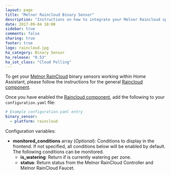 ```yaml
---
layout: page
title: "Melnor Raincloud Binary Sensor"
description: "Instructions on how to integrate your Melnor Raincloud sprinkler system within Home Assistant."
date: 2017-09-04 10:00
sidebar: true
comments: false
sharing: true
footer: true
logo: raincloud.jpg
ha_category: Binary Sensor
ha_release: "0.53"
ha_iot_class: "Cloud Polling"
---
```


To get your [Melnor RainCloud](https://wifiaquatimer.com) binary sensors working within Home Assistant, please follow the instructions for the general [Raincloud component](/components/raincloud).

Once you have enabled the [Raincloud component](/components/raincloud), add the following to your `configuration.yaml` file:

```yaml
# Example configuration.yaml entry
binary_sensor:
  - platform: raincloud
```

Configuration variables:

- **monitored_conditions** array (*Optional*): Conditions to display in the frontend. If not specified, all conditions below will be enabled by default. The following conditions can be monitored.
  - **is_watering**: Return if is currently watering per zone.
  - **status**: Return status from the Melnor RainCloud Controller and Melnor RainCloud Faucet.
